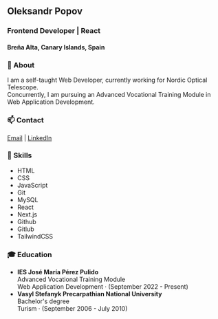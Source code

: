 ## Oleksandr Popov
### Frontend Developer | React
#### Breña Alta, Canary Islands, Spain

### 🔭 About
I am a self-taught Web Developer, currently working for Nordic Optical Telescope.  
Concurrently, I am pursuing an Advanced Vocational Training Module in Web Application Development. 

### 📫 Contact  
[Email](popovalejandro@gmail.com) | [LinkedIn](https://www.linkedin.com/in/oleksandr-popov-236b62227/)

### 🌱 Skills
- HTML
- CSS
- JavaScript
- Git
- MySQL
- React
- Next.js
- Github
- Gitlub
- TailwindCSS

### 🎓 Education
- **IES José María Pérez Pulido**  
  Advanced Vocational Training Module  
  Web Application Development · (September 2022 - Present)
- **Vasyl Stefanyk Precarpathian National University**  
  Bachelor's degree  
  Turism · (September 2006 - July 2010)

<!--
**Popooov/Popooov** is a ✨ _special_ ✨ repository because its `README.md` (this file) appears on your GitHub profile.
Here are some ideas to get you started:

- 🔭 I’m currently working on ...
- 🌱 I’m currently learning ...
- 👯 I’m looking to collaborate on ...
- 🤔 I’m looking for help with ...
- 💬 Ask me about ...
- 📫 How to reach me: ...
- 😄 Pronouns: ...
- ⚡ Fun fact: ...
-->
